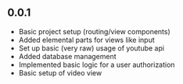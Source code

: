 0.0.1
---------
- Basic project setup (routing/view components)
- Added elemental parts for views like input
- Set up basic (very raw) usage of youtube api
- Added database management
- Implemented basic logic for a user authorization
- Basic setup of video view
